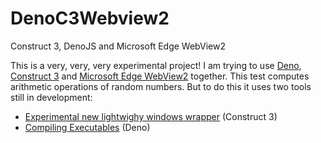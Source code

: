 # DenoC3Webview2
Construct 3, DenoJS and Microsoft Edge WebView2

This is a very, very, very experimental project! I am trying to use [Deno](https://deno.land/), [Construct 3](https://www.construct.net/en) and [Microsoft Edge WebView2](https://developer.microsoft.com/en-us/microsoft-edge/webview2/) together. This test computes arithmetic operations of random numbers. But to do this it uses two tools still in development:

- [Experimental new lightwighy windows wrapper](https://www.construct.net/en/forum/construct-3/general-discussion-7/experimental-new-lightweight-158536#forumPost1035547) (Construct 3)
- [Compiling Executables](https://deno.land/manual@master/tools/compiler) (Deno)



